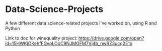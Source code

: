 # Data-Science-Projects
A few different data science-related projects I've worked on, using R and Python

Link to doc for winequality project: https://drive.google.com/open?id=15HWKjOKehfFGvpLOoC9NJMGFM7Vj4b_nwRZ3ucq2E1o 
